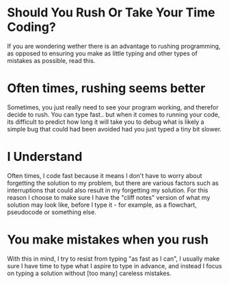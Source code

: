 # Should You Rush Or Take Your Time Coding? 

If you are wondering wether there is an advantage to rushing programming, as opposed to ensuring you make as little typing and other types of mistakes as possible, read this. 
<!-- more --> 

# Often times, rushing seems better 
Sometimes, you just really need to see your program working, and therefor decide to rush. You can type fast.. but when it comes to running your code, its difficult to predict how long it will take you to debug what is likely a simple bug that could had been avoided had you just typed a tiny bit slower. 

# I Understand 
Often times, I code fast because it means I don't have to worry about forgetting the solution to my problem, but there are various factors such as interruptions that could also result in my forgetting my solution. For this reason I choose to make sure I have the "cliff notes" version of what my solution may look like, before I type it - for example, as a flowchart, pseudocode or something else. 

# You make mistakes when you rush 
With this in mind, I try to resist from typing "as fast as I can", I usually make sure I have time to type what I aspire to type in advance, and instead I focus on typing a solution without [too many] careless mistakes. 
